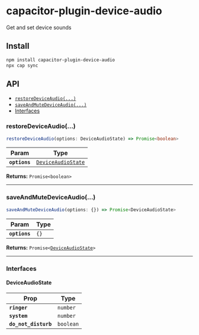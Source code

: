 # capacitor-plugin-device-audio

Get and set device sounds

## Install

```bash
npm install capacitor-plugin-device-audio
npx cap sync
```

## API

<docgen-index>

* [`restoreDeviceAudio(...)`](#restoredeviceaudio)
* [`saveAndMuteDeviceAudio(...)`](#saveandmutedeviceaudio)
* [Interfaces](#interfaces)

</docgen-index>

<docgen-api>
<!--Update the source file JSDoc comments and rerun docgen to update the docs below-->

### restoreDeviceAudio(...)

```typescript
restoreDeviceAudio(options: DeviceAudioState) => Promise<boolean>
```

| Param         | Type                                                          |
| ------------- | ------------------------------------------------------------- |
| **`options`** | <code><a href="#deviceaudiostate">DeviceAudioState</a></code> |

**Returns:** <code>Promise&lt;boolean&gt;</code>

--------------------


### saveAndMuteDeviceAudio(...)

```typescript
saveAndMuteDeviceAudio(options: {}) => Promise<DeviceAudioState>
```

| Param         | Type            |
| ------------- | --------------- |
| **`options`** | <code>{}</code> |

**Returns:** <code>Promise&lt;<a href="#deviceaudiostate">DeviceAudioState</a>&gt;</code>

--------------------


### Interfaces


#### DeviceAudioState

| Prop                 | Type                 |
| -------------------- | -------------------- |
| **`ringer`**         | <code>number</code>  |
| **`system`**         | <code>number</code>  |
| **`do_not_disturb`** | <code>boolean</code> |

</docgen-api>
